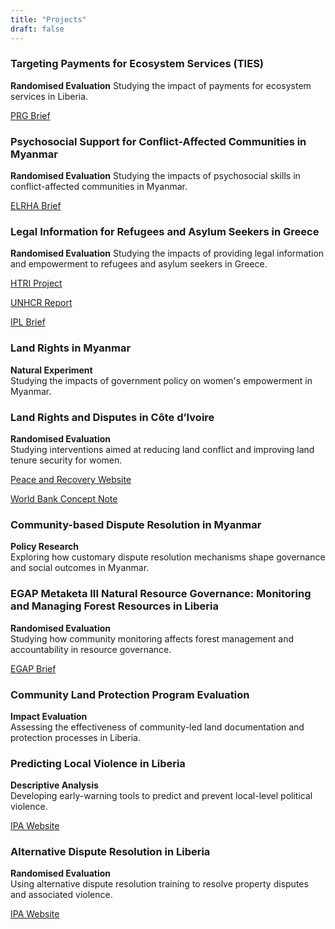 ```yaml
---
title: "Projects"
draft: false
---
```


### Targeting Payments for Ecosystem Services (TIES)
**Randomised Evaluation**
Studying the impact of payments for ecosystem services in Liberia.
 
[PRG Brief](https://projectrg.org/project/lbr-pes/)

### Psychosocial Support for Conflict-Affected Communities in Myanmar
**Randomised Evaluation**
Studying the impacts of psychosocial skills in conflict-affected communities in Myanmar.

[ELRHA Brief](https://www.elrha.org/resource/policy-brief-strengthening-social-cohesion-through-psychosocial-interventions-in-conflict-affected-myanmar)

### Legal Information for Refugees and Asylum Seekers in Greece
**Randomised Evaluation**
Studying the impacts of providing legal information and empowerment to refugees and asylum seekers in Greece. 

[HTRI Project](https://poverty-action.org/protecting-against-exploitation-asylum-seekers-and-refugees-impact-information-provision-greece)

[UNHCR Report](https://data.unhcr.org/en/documents/details/106568)

[IPL Brief](https://immigrationlab.org/content/uploads/2024/01/IPL-Home-For-Good-ResearchBrief-2023.pdf)

### Land Rights in Myanmar
**Natural Experiment**  
Studying the impacts of government policy on women's empowerment in Myanmar.  

### Land Rights and Disputes in Côte d’Ivoire
**Randomised Evaluation**  
Studying interventions aimed at reducing land conflict and improving land 
tenure security for women.
  
[Peace and Recovery Website](https://poverty-action.org/norms-and-institutions-post-conflict-setting-fostering-inclusive-property-rights-cote-divoire)

[World Bank Concept Note](https://poverty-action.org/sites/default/files/2025-01/What-s-Mine-is-Yours-Pilot-Evidence-from-a-Randomized-Impact-Evaluation-on-Property-Rights-and-Women-s-Empowerment-in-Cote-d-Ivoire.pdf)

### Community-based Dispute Resolution in Myanmar
**Policy Research**  
Exploring how customary dispute resolution mechanisms shape governance and 
social outcomes in Myanmar.  

### EGAP Metaketa III Natural Resource Governance: Monitoring and Managing Forest Resources in Liberia
**Randomised Evaluation**  
Studying how community monitoring affects forest management and 
accountability in resource governance.
  
[EGAP Brief](https://egap.org/project/monitoring-and-managing-forest-resources-in-liberia/)

### Community Land Protection Program Evaluation
**Impact Evaluation**  
Assessing the effectiveness of community-led land documentation and 
protection processes in Liberia.  

### Predicting Local Violence in Liberia
**Descriptive Analysis**  
Developing early-warning tools to predict and prevent local-level 
political violence.  

[IPA Website](https://www.poverty-action.org/study/predicting-local-violence-liberia)

### Alternative Dispute Resolution in Liberia
**Randomised Evaluation**  
Using alternative dispute resolution training to resolve property disputes 
and associated violence.  

[IPA 
Website](https://www.poverty-action.org/study/peace-education-rural-liberia)


